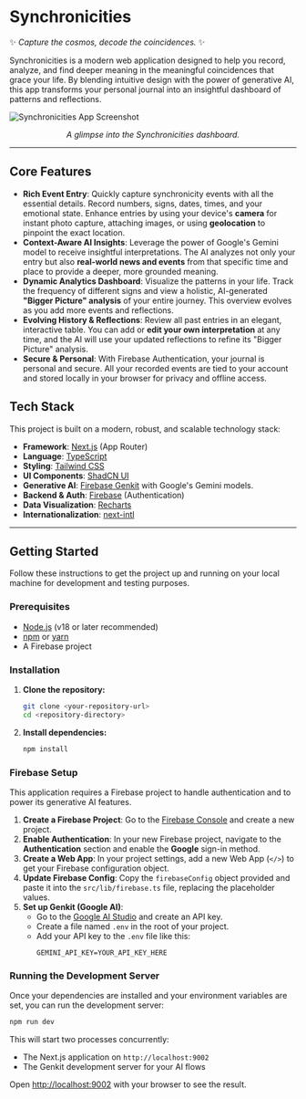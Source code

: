 # Synchronicities

✨ *Capture the cosmos, decode the coincidences.* ✨

Synchronicities is a modern web application designed to help you record, analyze, and find deeper meaning in the meaningful coincidences that grace your life. By blending intuitive design with the power of generative AI, this app transforms your personal journal into an insightful dashboard of patterns and reflections.

![Synchronicities App Screenshot](https://placehold.co/800x400.png?text=Synchronicities+App)
*<p align="center">A glimpse into the Synchronicities dashboard.</p>*

---

## Core Features

-   **Rich Event Entry**: Quickly capture synchronicity events with all the essential details. Record numbers, signs, dates, times, and your emotional state. Enhance entries by using your device's **camera** for instant photo capture, attaching images, or using **geolocation** to pinpoint the exact location.
-   **Context-Aware AI Insights**: Leverage the power of Google's Gemini model to receive insightful interpretations. The AI analyzes not only your entry but also **real-world news and events** from that specific time and place to provide a deeper, more grounded meaning.
-   **Dynamic Analytics Dashboard**: Visualize the patterns in your life. Track the frequency of different signs and view a holistic, AI-generated **"Bigger Picture" analysis** of your entire journey. This overview evolves as you add more events and reflections.
-   **Evolving History & Reflections**: Review all past entries in an elegant, interactive table. You can add or **edit your own interpretation** at any time, and the AI will use your updated reflections to refine its "Bigger Picture" analysis.
-   **Secure & Personal**: With Firebase Authentication, your journal is personal and secure. All your recorded events are tied to your account and stored locally in your browser for privacy and offline access.

## Tech Stack

This project is built on a modern, robust, and scalable technology stack:

-   **Framework**: [Next.js](https://nextjs.org/) (App Router)
-   **Language**: [TypeScript](https://www.typescriptlang.org/)
-   **Styling**: [Tailwind CSS](https://tailwindcss.com/)
-   **UI Components**: [ShadCN UI](https://ui.shadcn.com/)
-   **Generative AI**: [Firebase Genkit](https://firebase.google.com/docs/genkit) with Google's Gemini models.
-   **Backend & Auth**: [Firebase](https://firebase.google.com/) (Authentication)
-   **Data Visualization**: [Recharts](https://recharts.org/)
-   **Internationalization**: [next-intl](https://next-intl.dev/)

---

## Getting Started

Follow these instructions to get the project up and running on your local machine for development and testing purposes.

### Prerequisites

-   [Node.js](https://nodejs.org/) (v18 or later recommended)
-   [npm](https://www.npmjs.com/) or [yarn](https://yarnpkg.com/)
-   A Firebase project

### Installation

1.  **Clone the repository:**
    ```bash
    git clone <your-repository-url>
    cd <repository-directory>
    ```

2.  **Install dependencies:**
    ```bash
    npm install
    ```

### Firebase Setup

This application requires a Firebase project to handle authentication and to power its generative AI features.

1.  **Create a Firebase Project**: Go to the [Firebase Console](https://console.firebase.google.com/) and create a new project.
2.  **Enable Authentication**: In your new Firebase project, navigate to the **Authentication** section and enable the **Google** sign-in method.
3.  **Create a Web App**: In your project settings, add a new Web App (`</>`) to get your Firebase configuration object.
4.  **Update Firebase Config**: Copy the `firebaseConfig` object provided and paste it into the `src/lib/firebase.ts` file, replacing the placeholder values.
5.  **Set up Genkit (Google AI)**:
    *   Go to the [Google AI Studio](https://aistudio.google.com/) and create an API key.
    *   Create a file named `.env` in the root of your project.
    *   Add your API key to the `.env` file like this:
        ```
        GEMINI_API_KEY=YOUR_API_KEY_HERE
        ```

### Running the Development Server

Once your dependencies are installed and your environment variables are set, you can run the development server:

```bash
npm run dev
```

This will start two processes concurrently:
- The Next.js application on `http://localhost:9002`
- The Genkit development server for your AI flows

Open [http://localhost:9002](http://localhost:9002) with your browser to see the result.
